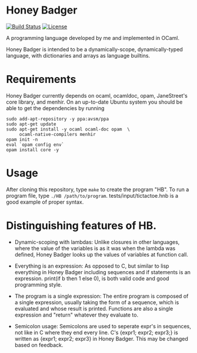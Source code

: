 # Honey Badger
[![Build Status](https://travis-ci.org/jsnider3/HoneyBadger.svg?branch=master)](https://travis-ci.org/jsnider3/HoneyBadger)
[![License](https://img.shields.io/github/license/jsnider3/HoneyBadger.svg)](https://www.gnu.org/licenses/old-licenses/gpl-2.0.en.html)

A programming language developed by me and implemented in OCaml.

Honey Badger is intended to be a dynamically-scope, dynamically-typed
language, with dictionaries and arrays as language builtins.

# Requirements
Honey Badger currently depends on ocaml, ocamldoc, opam,
JaneStreet's core library, and menhir. On an up-to-date Ubuntu
system you should be able to get the dependencies by running

```
sudo add-apt-repository -y ppa:avsm/ppa
sudo apt-get update
sudo apt-get install -y ocaml ocaml-doc opam  \
     ocaml-native-compilers menhir
opam init -n
eval `opam config env`
opam install core -y
```

# Usage
After cloning this repository, type `make` to create the program "HB".
To run a program file, type `./HB /path/to/program`.
tests/input/tictactoe.hnb is a good example of proper syntax.

# Distinguishing features of HB.

* Dynamic-scoping with lambdas: Unlike closures in other languages,
  where the value of the variables is as it was when the lambda was
  defined, Honey Badger looks up the values of variables at function
  call.

* Everything is an expression: As opposed to C, but similar to lisp
  everything in Honey Badger including sequences and if statements
  is an expression. print(if b then 1 else 0), is both valid code
  and good programming style.

* The program is a single expression: The entire program is composed
  of a single expression, usually taking the form of a sequence,
  which is evaluated and whose result is printed. Functions are also
  a single expression and "return" whatever they evaluate to.

* Semicolon usage: Semicolons are used to seperate expr's in sequences,
  not like in C where they end every line. C's {expr1; expr2; expr3;}
  is written as {expr1; expr2; expr3} in Honey Badger. This may be changed
  based on feedback.

